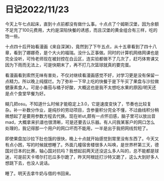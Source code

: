 # 日记2022/11/23
今天上午七点起床，直到十点前都没有做什么事。十点点了个姆斯汉堡，因为余额不足充了100元费用，大约是深陷快餐的诱惑，而且汉堡的黄金组合有三样，吃的饱一些。

十点四十后开始看漫画《来自深渊》，竟然到了下午五点，从十五章看到了四十八章，看到了娜娜奇，是个大火的福瑞。没什么正事做。同时的计算机网络网课也是完全没听，可怜老师现在被封控在白云区，连实验都做不了几次了，赶巧体育课又因为下雨而无法上，可是快期末了，再不打几次篮球就真的要完蛋。

看漫画看到索然无味有害处，不仅对继续看漫画感觉不好，对学习更是没有保留一点精力。所以晚上纯摆烂。为了弥补一下早上吃的快餐于是下午买了果盘与沙拉做健康素食人。可是小番茄与橘子好酸，大概这也是我不太想吃水果的原因/明天还是点个食堂早餐为好。

糊几把osu。不知道什么时候才能稳定上3.0，它是速度变快了，节奏也比较复杂。补一补数分作业，是纯抄的劳动项目，含参量积分完全不懂，不过曲线积分稍微想起了是要用参数方程去代换。现在听ut,颇有一点怀旧感，脑子里可以放出音mad，大概拿来扒谱也很清晰，可是还要去认乐器。有人问我某客户的网口怎么处理的，我记得那一个用户的网口坏而不能用，一半是出于我把网线剪短了。

即使果盘加沙拉下肚也饿的很快，晚上十点就开始感觉到胃里没有东西了。今天又有点小困，写的时候就想睡了。外面几幢宿舍楼很多人叫唤，是世界杯第三天，德国对日本的比赛，轴心国对抗吗？我想起前两天还没这么多人叫的，总不能都是球迷，可是前天卡塔尔打厄瓜多尔跪了，昨天阿根廷打沙特又跪了，这么大到好多人想跳下去，也没人说话。

睡了。明天去拿牛奶与借的书回来。